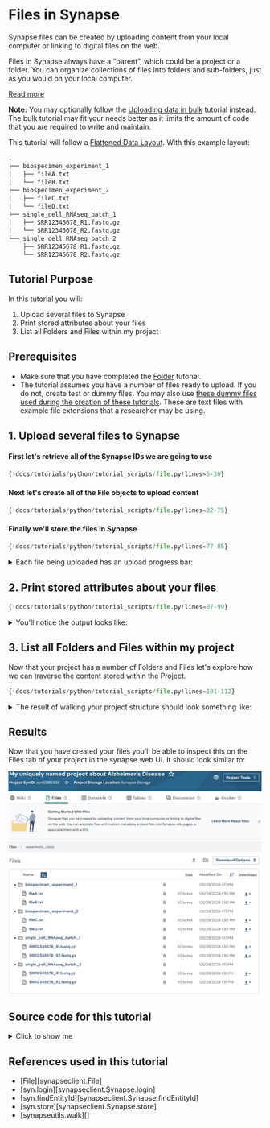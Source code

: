 # Files in Synapse
Synapse files can be created by uploading content from your local computer or linking to digital files on the web.

Files in Synapse always have a “parent”, which could be a project or a folder. You can organize collections of files into folders and sub-folders, just as you would on your local computer.

[Read more](../../explanations/domain_models_of_synapse.md#files)


**Note:** You may optionally follow the [Uploading data in bulk](./upload_data_in_bulk.md)
tutorial instead. The bulk tutorial may fit your needs better as it limits the amount
of code that you are required to write and maintain.


This tutorial will follow a [Flattened Data Layout](../../explanations/structuring_your_project.md#flattened-data-layout-example). With this example layout:
```
.
├── biospecimen_experiment_1
│   ├── fileA.txt
│   └── fileB.txt
├── biospecimen_experiment_2
│   ├── fileC.txt
│   └── fileD.txt
├── single_cell_RNAseq_batch_1
│   ├── SRR12345678_R1.fastq.gz
│   └── SRR12345678_R2.fastq.gz
└── single_cell_RNAseq_batch_2
    ├── SRR12345678_R1.fastq.gz
    └── SRR12345678_R2.fastq.gz
```

## Tutorial Purpose
In this tutorial you will:

1. Upload several files to Synapse
1. Print stored attributes about your files
1. List all Folders and Files within my project


## Prerequisites
* Make sure that you have completed the [Folder](./folder.md) tutorial.
* The tutorial assumes you have a number of files ready to upload. If you do not, create test or dummy files. You may also use [these dummy files used during the creation of these tutorials](https://github.com/Sage-Bionetworks/synapsePythonClient/tree/develop/docs/tutorials/sample_files/my_ad_project). These are text files with example file extensions that a researcher may be using.


## 1. Upload several files to Synapse

#### First let's retrieve all of the Synapse IDs we are going to use
```python
{!docs/tutorials/python/tutorial_scripts/file.py!lines=5-30}
```

#### Next let's create all of the File objects to upload content

```python
{!docs/tutorials/python/tutorial_scripts/file.py!lines=32-75}
```

#### Finally we'll store the files in Synapse

```python
{!docs/tutorials/python/tutorial_scripts/file.py!lines=77-85}
```


<details class="example">
  <summary>Each file being uploaded has an upload progress bar:</summary>

```
##################################################
 Uploading file to Synapse storage
##################################################

Uploading [####################]100.00%   2.0bytes/2.0bytes (1.8bytes/s) SRR12345678_R1.fastq.gz Done...
```

</details>


## 2. Print stored attributes about your files

```python
{!docs/tutorials/python/tutorial_scripts/file.py!lines=87-99}
```

<details class="example">
  <summary>You'll notice the output looks like:</summary>
```
My file ID is: syn53205687
The parent ID of my file is: syn53205629
I created my file on: 2023-12-28T21:55:17.971Z
The ID of the user that created my file is: 3481671
My file was last modified on: 2023-12-28T21:55:17.971Z
```
</details>


## 3. List all Folders and Files within my project

Now that your project has a number of Folders and Files let's explore how we can traverse the content stored within the Project.

```python
{!docs/tutorials/python/tutorial_scripts/file.py!lines=101-112}
```


<details class="example">
  <summary>The result of walking your project structure should look something like:</summary>
```
Directory (syn60109540): My uniquely named project about Alzheimer's Disease/biospecimen_experiment_1
Directory (syn60109543): My uniquely named project about Alzheimer's Disease/biospecimen_experiment_2
Directory (syn60109534): My uniquely named project about Alzheimer's Disease/single_cell_RNAseq_batch_1
Directory (syn60109537): My uniquely named project about Alzheimer's Disease/single_cell_RNAseq_batch_2
File (syn60115444): My uniquely named project about Alzheimer's Disease/biospecimen_experiment_1/fileA.txt
File (syn60115457): My uniquely named project about Alzheimer's Disease/biospecimen_experiment_1/fileB.txt
File (syn60115472): My uniquely named project about Alzheimer's Disease/biospecimen_experiment_2/fileC.txt
File (syn60115485): My uniquely named project about Alzheimer's Disease/biospecimen_experiment_2/fileD.txt
File (syn60115498): My uniquely named project about Alzheimer's Disease/single_cell_RNAseq_batch_1/SRR12345678_R1.fastq.gz
File (syn60115513): My uniquely named project about Alzheimer's Disease/single_cell_RNAseq_batch_1/SRR12345678_R2.fastq.gz
File (syn60115526): My uniquely named project about Alzheimer's Disease/single_cell_RNAseq_batch_2/SRR12345678_R1.fastq.gz
File (syn60115539): My uniquely named project about Alzheimer's Disease/single_cell_RNAseq_batch_2/SRR12345678_R2.fastq.gz
```
</details>


## Results
Now that you have created your files you'll be able to inspect this on the Files tab of your project in the synapse web UI. It should look similar to:

![file](./tutorial_screenshots/file.png)


## Source code for this tutorial

<details class="quote">
  <summary>Click to show me</summary>

```python
{!docs/tutorials/python/tutorial_scripts/file.py!}
```
</details>

## References used in this tutorial

- [File][synapseclient.File]
- [syn.login][synapseclient.Synapse.login]
- [syn.findEntityId][synapseclient.Synapse.findEntityId]
- [syn.store][synapseclient.Synapse.store]
- [synapseutils.walk][]
